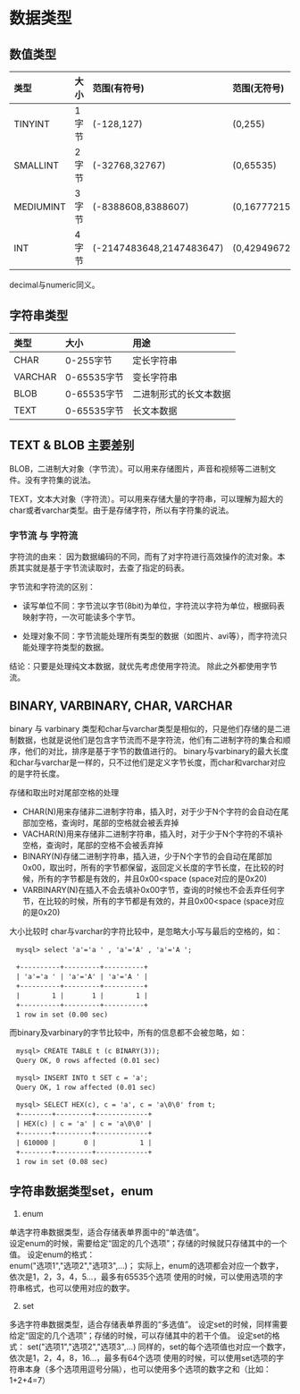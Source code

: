 # 数据类型

## 数值类型
|  类型  | 大小 | 范围(有符号) | 范围(无符号) |
|  :-   |  :-  |   :-        |   :-        |
|TINYINT|1字节| (-128,127) | (0,255) |
|SMALLINT|2字节|(-32768,32767)|(0,65535)|
|MEDIUMINT|3字节|(-8388608,8388607)|(0,16777215)|
|INT|4字节|(-2147483648,2147483647)|(0,4294967295)|

decimal与numeric同义。

## 字符串类型
|  类型  | 大小 |   用途   |
|  :-   |  :-  |   :-     |
|CHAR|0-255字节|定长字符串|
|VARCHAR|0-65535字节|变长字符串|
|BLOB|0-65535字节|二进制形式的长文本数据|
|TEXT|0-65535字节|长文本数据|

## TEXT & BLOB 主要差别

BLOB，二进制大对象（字节流）。可以用来存储图片，声音和视频等二进制文件。没有字符集的说法。

TEXT，文本大对象（字符流）。可以用来存储大量的字符串，可以理解为超大的char或者varchar类型。由于是存储字符，所以有字符集的说法。

### 字节流 与 字符流

字符流的由来： 因为数据编码的不同，而有了对字符进行高效操作的流对象。本质其实就是基于字节流读取时，去查了指定的码表。 

字节流和字符流的区别：

+ 读写单位不同：字节流以字节(8bit)为单位，字符流以字符为单位，根据码表映射字符，一次可能读多个字节。

+ 处理对象不同：字节流能处理所有类型的数据（如图片、avi等），而字符流只能处理字符类型的数据。


结论：只要是处理纯文本数据，就优先考虑使用字符流。 除此之外都使用字节流。

## BINARY, VARBINARY, CHAR, VARCHAR
binary 与 varbinary 类型和char与varchar类型是相似的，只是他们存储的是二进制数据，也就是说他们是包含字节流而不是字符流，他们有二进制字符的集合和顺序，他们的对比，排序是基于字节的数值进行的。
binary与varbinary的最大长度和char与varchar是一样的，只不过他们是定义字节长度，而char和varchar对应的是字符长度。

存储和取出时对尾部空格的处理
- CHAR(N)用来存储非二进制字符串，插入时，对于少于N个字符的会自动在尾部加空格，查询时，尾部的空格就会被丢弃掉
- VACHAR(N)用来存储非二进制字符串，插入时，对于少于N个字符的不填补空格，查询时，尾部的空格不会被丢弃掉
- BINARY(N)存储二进制字符串，插入进，少于N个字节的会自动在尾部加0x00，取出时，所有的字节都保留，返回定义长度的字节长度，在比较的时候，所有的字节都是有效的，并且0x00<space (space对应的是0x20)
- VARBINARY(N)在插入不会去填补0x00字节，查询的时候也不会丢弃任何字节，在比较的时候，所有的字节都是有效的，并且0x00<space (space对应的是0x20)

大小比较时
char与varchar的字符比较中，是忽略大小写与最后的空格的，如：
```
　mysql> select 'a'='a ' , 'a'='A' , 'a'='A ';

　+----------+---------+----------+
　| 'a'='a ' | 'a'='A' | 'a'='A ' |
　+----------+---------+----------+
　|        1 |       1 |        1 |
　+----------+---------+----------+
　1 row in set (0.00 sec)
```
而binary及varbinary的字节比较中，所有的信息都不会被忽略，如：
```
　mysql> CREATE TABLE t (c BINARY(3));
　Query OK, 0 rows affected (0.01 sec)

　mysql> INSERT INTO t SET c = 'a';
　Query OK, 1 row affected (0.01 sec)

　mysql> SELECT HEX(c), c = 'a', c = 'a\0\0' from t;
　+--------+---------+-------------+
　| HEX(c) | c = 'a' | c = 'a\0\0' |
　+--------+---------+-------------+
　| 610000 |       0 |           1 |
　+--------+---------+-------------+
　1 row in set (0.08 sec)
```

## 字符串数据类型set，enum

1. enum

单选字符串数据类型，适合存储表单界面中的“单选值”。  
设定enum的时候，需要给定“固定的几个选项”；存储的时候就只存储其中的一个值。
设定enum的格式：  
    enum("选项1","选项2","选项3",...)；
实际上，enum的选项都会对应一个数字，依次是1，2，3，4，5...，最多有65535个选项
使用的时候，可以使用选项的字符串格式，也可以使用对应的数字。

2. set

多选字符串数据类型，适合存储表单界面的“多选值”。
设定set的时候，同样需要给定“固定的几个选项”；存储的时候，可以存储其中的若干个值。
设定set的格式：
    set("选项1","选项2","选项3",...)
同样的，set的每个选项值也对应一个数字，依次是1，2，4，8，16...，最多有64个选项
使用的时候，可以使用set选项的字符串本身（多个选项用逗号分隔），也可以使用多个选项的数字之和（比如：1+2+4=7）
